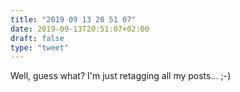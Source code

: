 ```yaml
---
title: "2019 09 13 20 51 07"
date: 2019-09-13T20:51:07+02:00
draft: false
type: "tweet"
---
```

Well, guess what? I'm just retagging all my posts... ;-)
